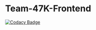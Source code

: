 # Team-47K-Frontend

[![Codacy Badge](https://api.codacy.com/project/badge/Grade/8b89dcbc063a4678acbd7982314a90aa)](https://app.codacy.com/gh/BuildForSDGCohort2/Team-47K-Frontend?utm_source=github.com&utm_medium=referral&utm_content=BuildForSDGCohort2/Team-47K-Frontend&utm_campaign=Badge_Grade_Settings)
